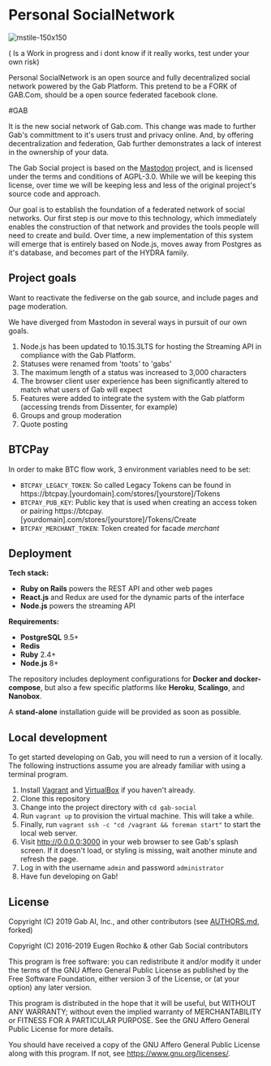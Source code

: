 # Personal SocialNetwork
![mstile-150x150](https://user-images.githubusercontent.com/12539219/152756059-b01479a8-f6c6-4d30-9e0c-dcda646cab39.png)

( Is a Work in progress and i dont know if it really works, test under your own risk)


Personal SocialNetwork is an open source and fully decentralized social network powered by the Gab Platform. This pretend to be a FORK of GAB.Com, should be a open source federated facebook clone.

#GAB

It is the new social network of Gab.com. This change was made to further Gab's committment to it's users trust and privacy online. And, by offering decentralization and federation, Gab further demonstrates a lack of interest in the ownership of your data.

The Gab Social project is based on the [Mastodon](https://github.com/tootsuite/mastodon) project, and is licensed under the terms and conditions of AGPL-3.0. While we will be keeping this license, over time we will be keeping less and less of the original project's source code and approach.

Our goal is to establish the foundation of a federated network of social networks. Our first step is our move to this technology, which immediately enables the construction of that network and provides the tools people will need to create and build. Over time, a new implementation of this system will emerge that is entirely based on Node.js, moves away from Postgres as it's database, and becomes part of the HYDRA family.

## Project goals

Want to reactivate the fediverse on the gab source, and include pages and page moderation.


We have diverged from Mastodon in several ways in pursuit of our own goals.

1. Node.js has been updated to 10.15.3LTS for hosting the Streaming API in compliance with the Gab Platform.
1. Statuses were renamed from 'toots' to 'gabs'
1. The maximum length of a status was increased to 3,000 characters
1. The browser client user experience has been significantly altered to match what users of Gab will expect
1. Features were added to integrate the system with the Gab platform (accessing trends from Dissenter, for example)
1. Groups and group moderation
1. Quote posting

## BTCPay
In order to make BTC flow work, 3 environment variables need to be set:

- `BTCPAY_LEGACY_TOKEN`: So called Legacy Tokens can be found in https://btcpay.[yourdomain].com/stores/[yourstore]/Tokens
- `BTCPAY_PUB_KEY`: Public key that is used when creating an access token or pairing https://btcpay.[yourdomain].com/stores/[yourstore]/Tokens/Create
- `BTCPAY_MERCHANT_TOKEN`: Token created for facade *merchant*

## Deployment

**Tech stack:**

- **Ruby on Rails** powers the REST API and other web pages
- **React.js** and Redux are used for the dynamic parts of the interface
- **Node.js** powers the streaming API

**Requirements:**

- **PostgreSQL** 9.5+
- **Redis**
- **Ruby** 2.4+
- **Node.js** 8+

The repository includes deployment configurations for **Docker and docker-compose**, but also a few specific platforms like **Heroku**, **Scalingo**, and **Nanobox**.

A **stand-alone** installation guide will be provided as soon as possible.

## Local development

To get started developing on Gab, you will need to run a version of it locally.
The following instructions assume you are already familiar with using a terminal program.

1. Install [Vagrant](https://www.vagrantup.com/) and [VirtualBox](https://www.virtualbox.org/) if you haven't already.
2. Clone this repository
3. Change into the project directory with `cd gab-social`
4. Run `vagrant up` to provision the virtual machine. This will take a while.
5. Finally, run `vagrant ssh -c "cd /vagrant && foreman start"` to start the local web server.
6. Visit http://0.0.0.0:3000 in your web browser to see Gab's splash screen. If it doesn't load, or styling is missing, wait another minute and refresh the page.
7. Log in with the username `admin` and password `administrator`
8. Have fun developing on Gab!

## License

Copyright (C) 2019 Gab AI, Inc., and other contributors (see [AUTHORS.md](AUTHORS.md), forked)

Copyright (C) 2016-2019 Eugen Rochko & other Gab Social contributors

This program is free software: you can redistribute it and/or modify it under the terms of the GNU Affero General Public License as published by the Free Software Foundation, either version 3 of the License, or (at your option) any later version.

This program is distributed in the hope that it will be useful, but WITHOUT ANY WARRANTY; without even the implied warranty of MERCHANTABILITY or FITNESS FOR A PARTICULAR PURPOSE. See the GNU Affero General Public License for more details.

You should have received a copy of the GNU Affero General Public License along with this program. If not, see <https://www.gnu.org/licenses/>.
